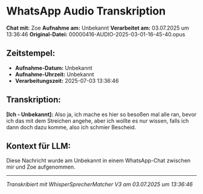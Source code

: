 # WhatsApp Audio Transkription

**Chat mit:** Zoe
**Aufnahme am:** Unbekannt
**Verarbeitet am:** 03.07.2025 um 13:36:46
**Original-Datei:** 00000416-AUDIO-2025-03-01-16-45-40.opus

## Zeitstempel:
- **Aufnahme-Datum:** Unbekannt
- **Aufnahme-Uhrzeit:** Unbekannt
- **Verarbeitungszeit:** 2025-07-03 13:36:46

## Transkription:

**[Ich - Unbekannt]:** Also ja, ich mache es hier so besoßen mal alle ran, bevor ich das mit dem Streichen angehe,
aber ich wollte es nur wissen, falls ich dann doch dazu komme, also ich schmier Bescheid.

## Kontext für LLM:
Diese Nachricht wurde am Unbekannt in einem WhatsApp-Chat zwischen mir und Zoe aufgenommen.

---
*Transkribiert mit WhisperSprecherMatcher V3 am 03.07.2025 um 13:36:46*
